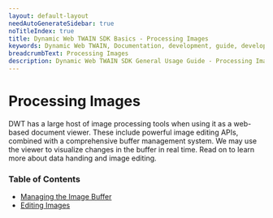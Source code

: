 ```yaml
---
layout: default-layout
needAutoGenerateSidebar: true
noTitleIndex: true
title: Dynamic Web TWAIN SDK Basics - Processing Images
keywords: Dynamic Web TWAIN, Documentation, development, guide, development guide, basic, basic guide, image processing, editing, image editing, edit, image edit
breadcrumbText: Processing Images
description: Dynamic Web TWAIN SDK General Usage Guide - Processing Images
---
```


# Processing Images

DWT has a large host of image processing tools when using it as a web-based document viewer. These include powerful image editing APIs, combined with a comprehensive buffer management system. We may use the viewer to visualize changes in the buffer in real time. Read on to learn more about data handing and image editing.

### Table of Contents

- [Managing the Image Buffer](/_articles/general-usage/image-processing/buffer-management.md)
- [Editing Images](/_articles/general-usage/image-processing/image-editing.md)
